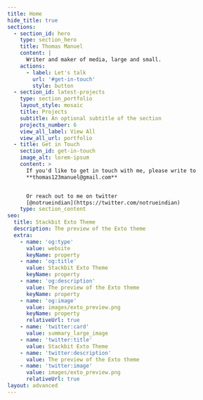 ```yaml
---
title: Home
hide_title: true
sections:
  - section_id: hero
    type: section_hero
    title: Thomas Manuel
    content: |
      Writer and maker of media, large and small.
    actions:
      - label: Let's talk
        url: '#get-in-touch'
        style: button
  - section_id: latest-projects
    type: section_portfolio
    layout_style: mosaic
    title: Projects
    subtitle: An optional subtitle of the section
    projects_number: 6
    view_all_label: View All
    view_all_url: portfolio
  - title: Get in Touch
    section_id: get-in-touch
    image_alt: lorem-ipsum
    content: >
      If you'd like to get in touch with me, please write to
      **thomas123manuel@gmail.com**


      Or reach out to me on twitter
      [@notrueindian](https://twitter.com/notrueindian)
    type: section_content
seo:
  title: Stackbit Exto Theme
  description: The preview of the Exto theme
  extra:
    - name: 'og:type'
      value: website
      keyName: property
    - name: 'og:title'
      value: Stackbit Exto Theme
      keyName: property
    - name: 'og:description'
      value: The preview of the Exto theme
      keyName: property
    - name: 'og:image'
      value: images/exto_preview.png
      keyName: property
      relativeUrl: true
    - name: 'twitter:card'
      value: summary_large_image
    - name: 'twitter:title'
      value: Stackbit Exto Theme
    - name: 'twitter:description'
      value: The preview of the Exto theme
    - name: 'twitter:image'
      value: images/exto_preview.png
      relativeUrl: true
layout: advanced
---
```

